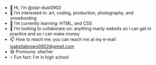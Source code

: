 - 👋 Hi, I’m @star-dust0902
- 👀 I’m interested in: art, coding, production, photography, and snowbording
- 🌱 I’m currently learning: HTML, and CSS
- 💞️ I’m looking to collaborate on: anything manly websits so i can get in practice and so i can make money
- 📫 How to reach me: you can reach me at my e-mail isabellabrown0902@gmeil.com
- 😄 Pronouns: she/her
- ⚡ Fun fact: I'm in high school

<!---
star-dust0902/star-dust0902 is a ✨ special ✨ repository because its `README.md` (this file) appears on your GitHub profile.
You can click the Preview link to take a look at your changes.
--->
